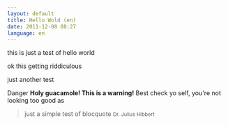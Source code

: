 ```yaml
---
layout: default
title: Hello Wold (en)
date: 2011-12-08 08:27
language: en
---
```


this is just a test of hello world

ok this getting riddiculous

just another test

<div class="alert-message block-message error">
  <p>
    <span class="label important">Danger</span>
    <strong>Holy guacamole! This is a warning!</strong>
    Best check yo self, you're not looking too good as
  </p>
</div>

<blockquote>
  just a simple test of blocquote
  <small>Dr. Julius Hibbert</small>
</blockquote>